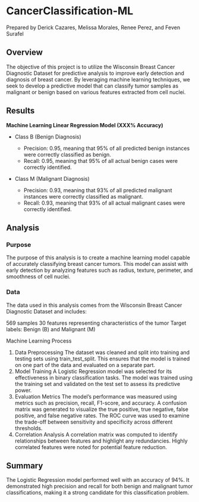 # CancerClassification-ML
Prepared by Derick Cazares, Melissa Morales, Renee Perez, and Feven Surafel

## Overview
The objective of this project is to utilize the Wisconsin Breast Cancer Diagnostic Dataset for predictive analysis to improve early detection and diagnosis of breast cancer. By leveraging machine learning techniques, we seek to develop a predictive model that can classify tumor samples as malignant or benign based on various features extracted from cell nuclei.

## Results
**Machine Learning Linear Regression Model (XXX% Accuracy)**

* Class B (Benign Diagnosis)
    * Precision: 0.95, meaning that 95% of all predicted benign instances were correctly classified as benign.
    * Recall: 0.95, meaning that 95% of all actual benign cases were correctly identified.
 
* Class M (Malignant Diagnosis)
    * Precision: 0.93, meaning that 93% of all predicted malignant instances were correctly classified as malignant.
    * Recall: 0.93, meaning that 93% of all actual malignant cases were correctly identified.

## Analysis

### Purpose
The purpose of this analysis is to create a machine learning model capable of accurately classifying breast cancer tumors. This model can assist with early detection by analyzing features such as radius, texture, perimeter, and smoothness of cell nuclei.

### Data
The data used in this analysis comes from the Wisconsin Breast Cancer Diagnostic Dataset and includes:

569 samples
30 features representing characteristics of the tumor
Target labels: Benign (B) and Malignant (M)

Machine Learning Process
1. Data Preprocessing
The dataset was cleaned and split into training and testing sets using train_test_split. This ensures that the model is trained on one part of the data and evaluated on a separate part.
2. Model Training
A Logistic Regression model was selected for its effectiveness in binary classification tasks.
The model was trained using the training set and validated on the test set to assess its predictive power.
3. Evaluation Metrics
The model’s performance was measured using metrics such as precision, recall, F1-score, and accuracy.
A confusion matrix was generated to visualize the true positive, true negative, false positive, and false negative rates.
The ROC curve was used to examine the trade-off between sensitivity and specificity across different thresholds.
4. Correlation Analysis
A correlation matrix was computed to identify relationships between features and highlight any redundancies. Highly correlated features were noted for potential feature reduction.

## Summary
The Logistic Regression model performed well with an accuracy of 94%. It demonstrated high precision and recall for both benign and malignant tumor classifications, making it a strong candidate for this classification problem.


